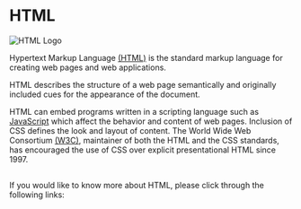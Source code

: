 # HTML
![HTML Logo](https://upload.wikimedia.org/wikipedia/commons/thumb/6/61/HTML5_logo_and_wordmark.svg/200px-HTML5_logo_and_wordmark.svg.png)

Hypertext Markup Language [(HTML)](https://en.wikipedia.org/wiki/HTML) is the standard markup language for creating web pages and web applications. 

HTML describes the structure of a web page semantically and originally included cues for the appearance of the document.

HTML can embed programs written in a scripting language such as [JavaScript](https://en.wikipedia.org/wiki/JavaScript) which affect the behavior and content of web pages. Inclusion of CSS defines the look and layout of content. The World Wide Web Consortium [(W3C)](https://en.wikipedia.org/wiki/World_Wide_Web_Consortium), maintainer of both the HTML and the CSS standards, has encouraged the use of CSS over explicit presentational HTML since 1997.

##
If you would like to know more about HTML, please click through the following links:


